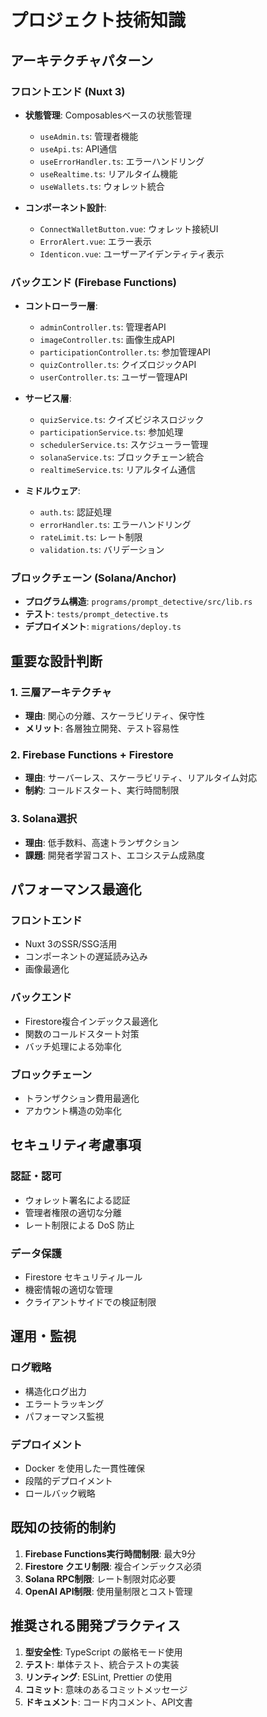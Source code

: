 # プロジェクト技術知識

## アーキテクチャパターン

### フロントエンド (Nuxt 3)
- **状態管理**: Composablesベースの状態管理
  - `useAdmin.ts`: 管理者機能
  - `useApi.ts`: API通信
  - `useErrorHandler.ts`: エラーハンドリング
  - `useRealtime.ts`: リアルタイム機能
  - `useWallets.ts`: ウォレット統合

- **コンポーネント設計**:
  - `ConnectWalletButton.vue`: ウォレット接続UI
  - `ErrorAlert.vue`: エラー表示
  - `Identicon.vue`: ユーザーアイデンティティ表示

### バックエンド (Firebase Functions)
- **コントローラー層**:
  - `adminController.ts`: 管理者API
  - `imageController.ts`: 画像生成API
  - `participationController.ts`: 参加管理API
  - `quizController.ts`: クイズロジックAPI
  - `userController.ts`: ユーザー管理API

- **サービス層**:
  - `quizService.ts`: クイズビジネスロジック
  - `participationService.ts`: 参加処理
  - `schedulerService.ts`: スケジューラー管理
  - `solanaService.ts`: ブロックチェーン統合
  - `realtimeService.ts`: リアルタイム通信

- **ミドルウェア**:
  - `auth.ts`: 認証処理
  - `errorHandler.ts`: エラーハンドリング
  - `rateLimit.ts`: レート制限
  - `validation.ts`: バリデーション

### ブロックチェーン (Solana/Anchor)
- **プログラム構造**: `programs/prompt_detective/src/lib.rs`
- **テスト**: `tests/prompt_detective.ts`
- **デプロイメント**: `migrations/deploy.ts`

## 重要な設計判断

### 1. 三層アーキテクチャ
- **理由**: 関心の分離、スケーラビリティ、保守性
- **メリット**: 各層独立開発、テスト容易性

### 2. Firebase Functions + Firestore
- **理由**: サーバーレス、スケーラビリティ、リアルタイム対応
- **制約**: コールドスタート、実行時間制限

### 3. Solana選択
- **理由**: 低手数料、高速トランザクション
- **課題**: 開発者学習コスト、エコシステム成熟度

## パフォーマンス最適化

### フロントエンド
- Nuxt 3のSSR/SSG活用
- コンポーネントの遅延読み込み
- 画像最適化

### バックエンド
- Firestore複合インデックス最適化
- 関数のコールドスタート対策
- バッチ処理による効率化

### ブロックチェーン
- トランザクション費用最適化
- アカウント構造の効率化

## セキュリティ考慮事項

### 認証・認可
- ウォレット署名による認証
- 管理者権限の適切な分離
- レート制限による DoS 防止

### データ保護
- Firestore セキュリティルール
- 機密情報の適切な管理
- クライアントサイドでの検証制限

## 運用・監視

### ログ戦略
- 構造化ログ出力
- エラートラッキング
- パフォーマンス監視

### デプロイメント
- Docker を使用した一貫性確保
- 段階的デプロイメント
- ロールバック戦略

## 既知の技術的制約

1. **Firebase Functions実行時間制限**: 最大9分
2. **Firestore クエリ制限**: 複合インデックス必須
3. **Solana RPC制限**: レート制限対応必要
4. **OpenAI API制限**: 使用量制限とコスト管理

## 推奨される開発プラクティス

1. **型安全性**: TypeScript の厳格モード使用
2. **テスト**: 単体テスト、統合テストの実装
3. **リンティング**: ESLint, Prettier の使用
4. **コミット**: 意味のあるコミットメッセージ
5. **ドキュメント**: コード内コメント、API文書